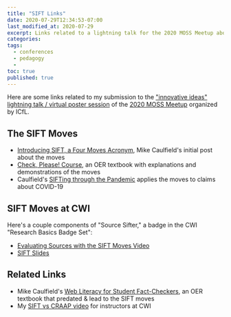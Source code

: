 ```yaml
---
title: "SIFT Links"
date: 2020-07-29T12:34:53-07:00
last_modified_at: 2020-07-29
excerpt: Links related to a lightning talk for the 2020 MOSS Meetup about our switch from the CRAAP test to the SIFT moves.  
categories: 
tags: 
  - conferences  
  - pedagogy  
  -   
toc: true
published: true
---
```


Here are some links related to my submission to the ["innovative ideas" lightning talk / virtual poster session](https://flipgrid.com/93f8f2f7) of the [2020 MOSS Meetup](https://libraries.idaho.gov/moss2020/) organized by ICfL.  

## The SIFT Moves  

- [Introducing SIFT, a Four Moves Acronym](https://hapgood.us/2019/05/12/sift-and-a-check-please-preview/), Mike Caulfield's initial post about the moves  
- [Check, Please! Course](https://www.notion.so/Check-Please-Starter-Course-ae34d043575e42828dc2964437ea4eed), an OER textbook with explanations and demonstrations of the moves  
- Caulfield's [SIFTing through the Pandemic](https://infodemic.blog) applies the moves to claims about COVID-19  

## SIFT Moves at CWI  

Here's a couple components of "Source Sifter," a badge in the CWI "Research Basics Badge Set":  

- [Evaluating Sources with the SIFT Moves Video](https://youtu.be/t4clt0c43X8)  
- [SIFT Slides](https://docs.google.com/presentation/d/1vyugivoc0ZdnpxSaLJkrCL22LW82HVMyoC4gXNJ6kNQ/edit?usp=sharing)  

## Related Links  

- Mike Caulfield's [Web Literacy for Student Fact-Checkers](https://webliteracy.pressbooks.com), an OER textbook that predated & lead to the SIFT moves  
- My [SIFT vs CRAAP video](https://youtu.be/wFN6XNawUMU) for instructors at CWI  

